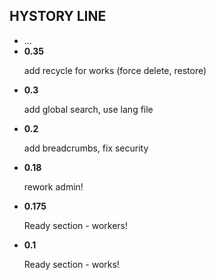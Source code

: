 <h2>HYSTORY LINE</h2>

<ul>
    <li>...</li>
    <li>
        <b>0.35</b>
        <p>add recycle for works (force delete, restore)</p>
    </li>
    <li>
        <b>0.3</b>
        <p>add global search, use lang file</p>
    </li>
    <li>
        <b>0.2</b>
        <p>add breadcrumbs, fix security</p>
    </li>
    <li>
        <b>0.18</b>
        <p>rework admin!</p>
    </li>
    <li>
        <b>0.175</b>
        <p>Ready section - workers!</p>
    </li>
    <li>
        <b>0.1</b>
        <p>Ready section - works!</p>
    </li>
</ul>

